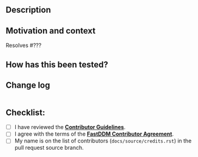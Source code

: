 <!-- Please confirm that your work is based on the correct branch. -->

## Description

<!-- Describe your changes in detail. -->

## Motivation and context

<!--- Why is this change required? What problem does it solve? -->

<!-- Replace ??? with the issue number that this pull request resolves. -->
Resolves #???

## How has this been tested?

<!--- Please describe in detail how you tested your changes. -->

<!--- Please build the sphinx documentation and check that any changes to
      documentation display properly. -->

## Change log

<!-- Propose a change log entry. -->
```

```

## Checklist:

- [ ] I have reviewed the [**Contributor Guidelines**](https://github.com/somexlab/fastddm/blob/main/CONTRIBUTING.rst).
- [ ] I agree with the terms of the [**FastDDM Contributor Agreement**](https://github.com/somexlab/fastddm/blob/main/ContributorAgreement.md).
- [ ] My name is on the list of contributors (`docs/source/credits.rst`) in the pull request source branch.
